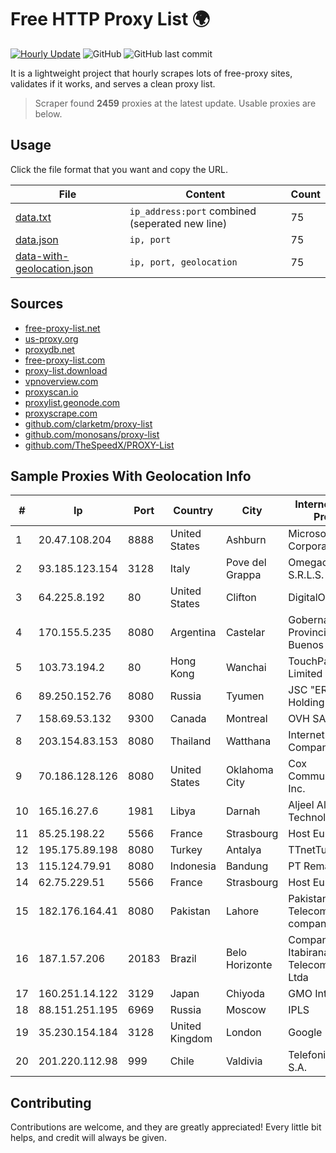 
# Free HTTP Proxy List 🌍

[![Hourly Update](https://github.com/mertguvencli/http-proxy-list/actions/workflows/main.yml/badge.svg?branch=main)](https://github.com/mertguvencli/http-proxy-list/actions/workflows/main.yml)
![GitHub](https://img.shields.io/github/license/mertguvencli/http-proxy-list)
![GitHub last commit](https://img.shields.io/github/last-commit/mertguvencli/http-proxy-list)

It is a lightweight project that hourly scrapes lots of free-proxy sites, validates if it works, and serves a clean proxy list.


> Scraper found **2459** proxies at the latest update. Usable proxies are below.

## Usage

Click the file format that you want and copy the URL.


|File|Content|Count|
|----|-------|-----|
|[data.txt](https://raw.githubusercontent.com/mertguvencli/http-proxy-list/main/proxy-list/data.txt)|`ip_address:port` combined (seperated new line)|75|
|[data.json](https://raw.githubusercontent.com/mertguvencli/http-proxy-list/main/proxy-list/data.json)|`ip, port`|75|
|[data-with-geolocation.json](https://raw.githubusercontent.com/mertguvencli/http-proxy-list/main/proxy-list/data-with-geolocation.json)|`ip, port, geolocation`|75|

## Sources

* [free-proxy-list.net](https://free-proxy-list.net)
* [us-proxy.org](https://www.us-proxy.org)
* [proxydb.net](http://proxydb.net)
* [free-proxy-list.com](https://free-proxy-list.com/?page=&port=&type%5B%5D=http&type%5B%5D=https&up_time=0&search=Search)
* [proxy-list.download](https://www.proxy-list.download/HTTP)
* [vpnoverview.com](https://vpnoverview.com/privacy/anonymous-browsing/free-proxy-servers)
* [proxyscan.io](https://www.proxyscan.io)
* [proxylist.geonode.com](https://proxylist.geonode.com/api/proxy-list?limit=300&page=1&sort_by=lastChecked&sort_type=desc&protocols=http,https)
* [proxyscrape.com](https://api.proxyscrape.com/v2/?request=displayproxies&protocol=http&timeout=10000&country=all&ssl=all&anonymity=all)
* [github.com/clarketm/proxy-list](https://raw.githubusercontent.com/clarketm/proxy-list/master/proxy-list-raw.txt)
* [github.com/monosans/proxy-list](https://raw.githubusercontent.com/monosans/proxy-list/main/proxies/http.txt)
* [github.com/TheSpeedX/PROXY-List](https://raw.githubusercontent.com/TheSpeedX/PROXY-List/master/http.txt)


## Sample Proxies With Geolocation Info

|#|Ip|Port|Country|City|Internet Service Provider|
|-|--|----|-------|----|-------------------------|
|1|20.47.108.204|8888|United States|Ashburn|Microsoft Corporation|
|2|93.185.123.154|3128|Italy|Pove del Grappa|Omegacom S.R.L.S.|
|3|64.225.8.192|80|United States|Clifton|DigitalOcean, LLC|
|4|170.155.5.235|8080|Argentina|Castelar|Gobernacion de la Provincia de Buenos Aires|
|5|103.73.194.2|80|Hong Kong|Wanchai|TouchPal HK Co., Limited|
|6|89.250.152.76|8080|Russia|Tyumen|JSC "ER-Telecom Holding"|
|7|158.69.53.132|9300|Canada|Montreal|OVH SAS|
|8|203.154.83.153|8080|Thailand|Watthana|Internet Thailand Company Ltd.|
|9|70.186.128.126|8080|United States|Oklahoma City|Cox Communications Inc.|
|10|165.16.27.6|1981|Libya|Darnah|Aljeel Aljadeed For Technology|
|11|85.25.198.22|5566|France|Strasbourg|Host Europe GmbH|
|12|195.175.89.198|8080|Turkey|Antalya|TTnetTurkTelekom|
|13|115.124.79.91|8080|Indonesia|Bandung|PT Remala Abadi|
|14|62.75.229.51|5566|France|Strasbourg|Host Europe GmbH|
|15|182.176.164.41|8080|Pakistan|Lahore|Pakistan Telecommuication company limited|
|16|187.1.57.206|20183|Brazil|Belo Horizonte|Companhia Itabirana TelecomunicaÔÔes Ltda|
|17|160.251.14.122|3129|Japan|Chiyoda|GMO Internet, Inc|
|18|88.151.251.195|6969|Russia|Moscow|IPLS|
|19|35.230.154.184|3128|United Kingdom|London|Google LLC|
|20|201.220.112.98|999|Chile|Valdivia|Telefonica del Sur S.A.|



## Contributing

Contributions are welcome, and they are greatly appreciated! Every
little bit helps, and credit will always be given.

